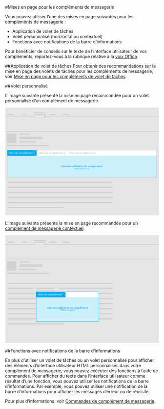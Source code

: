 #<a name="layouts-for-mail-add-ins"></a>Mises en page pour les compléments de messagerie

Vous pouvez utiliser l’une des mises en page suivantes pour les compléments de messagerie :

- Application de volet de tâches
- Volet personnalisé (horizontal ou contextuel)
- Fonctions avec notifications de la barre d’informations

Pour bénéficier de conseils sur le texte de l’interface utilisateur de vos compléments, reportez-vous à la rubrique relative à la [voix Office](https://msdn.microsoft.com/en-us/library/office/mt484351.aspx).

##<a name="task-pane"></a>Application de volet de tâches
 Pour obtenir des recommandations sur la mise en page des volets de tâches pour les compléments de messagerie, voir [Mise en page pour les compléments de volet de tâches](layout-for-task-pane-add-ins.md).


##<a name="custom-pane"></a>Volet personnalisé

L’image suivante présente la mise en page recommandée pour un volet personnalisé d’un complément de messagerie.

![Mise en page d’un volet personnalisé dans un complément de messagerie](../../../images/mail-add-in-custom-pane.png)

L’image suivante présente la mise en page recommandée pour un [complément de messagerie contextuel](https://msdn.microsoft.com/EN-US/library/office/dn893542.aspx).

![Mise en page d’un complément de messagerie contextuel](../../../images/mail-add-in-contextual-card.png)

##<a name="functions-with-infobar-notifications"></a>Fonctions avec notifications de la barre d’informations

En plus d’utiliser un volet de tâches ou un volet personnalisé pour afficher des éléments d’interface utilisateur HTML personnalisés dans votre complément de messagerie, vous pouvez exécuter des fonctions à l’aide de commandes. Pour afficher du texte dans l’interface utilisateur comme résultat d’une fonction, vous pouvez utiliser les notifications de la barre d’informations. Par exemple, vous pouvez utiliser une notification de la barre d’informations pour afficher les messages d’erreur ou de réussite. 

Pour plus d’informations, voir [Commandes de complément de messagerie](https://msdn.microsoft.com/EN-US/library/office/mt267546.aspx). 



